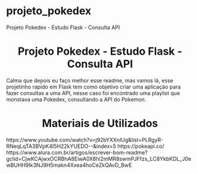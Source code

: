 # projeto_pokedex
Projeto Pokedex - Estudo Flask - Consulta API
<h1 align="center"> Projeto Pokedex - Estudo Flask - Consulta API </h1>

<p>Calma que depois eu faço melhor esse readme, mas vamos lá, esse projetinho rapido em Flask tem como objetivo criar uma aplicação para fazer consultas a uma API, nesse caso foi encontrado uma playlist que monstava uma Pokedex, consultando a API do Pokemon.</p>

<h1 align="center"> Materiais de Utilizados </h1>
https://www.youtube.com/watch?v=j92bYXXnlUg&list=PLRgyR-RNeqLqTA3BVpK4I5H22kYUEDO--&index=5
https://pokeapi.co/
https://www.alura.com.br/artigos/escrever-bom-readme?gclid=CjwKCAjwxOCRBhA8EiwA0X8hi2mMR8swmPJFfzs_LC8YkbKDL_J0ewBUHH9Ik3NJ9H5makn4Xxea4hoCeZkQAvD_BwE
